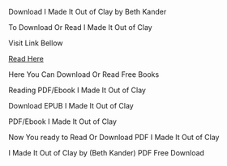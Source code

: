 Download I Made It Out of Clay by Beth Kander

To Download Or Read I Made It Out of Clay

Visit Link Bellow

[Read Here](https://mobionlines.web.app/hire/204169220-i-made-it-out-of-clay)

Here You Can Download Or Read Free Books

Reading PDF/Ebook I Made It Out of Clay

Download EPUB I Made It Out of Clay

PDF/Ebook I Made It Out of Clay

Now You ready to Read Or Download PDF I Made It Out of Clay

I Made It Out of Clay by (Beth Kander) PDF Free Download
